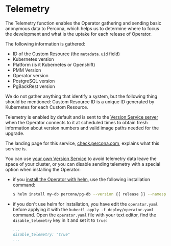 # Telemetry

The Telemetry function enables the Operator gathering and sending basic anonymous data to Percona, which helps us to determine where to focus the development and what is the uptake for each release of Operator. 

The following information is gathered:

* ID of the Custom Resource (the `metadata.uid` field)
* Kubernetes version
* Platform (is it Kubernetes or Openshift)
* PMM Version
* Operator version
* PostgreSQL version
* PgBackRest version

We do not gather anything that identify a system, but the following thing should be mentioned:
Custom Resource ID is a unique ID generated by Kubernetes for each Custom Resource.

Telemetry is enabled by default and is sent to the [Version Service server](update.md#automatic-upgrade) when the Operator connects to it at scheduled times to obtain fresh information about version numbers and valid image paths needed for the upgrade.

The landing page for this service, [check.percona.com](https://check.percona.com/), explains what this service is.

You can use [your own Version Service](update.md#automatic-upgrade) to avoid
telemetry data leave the space of your cluster, or you can disable sending
telemetry with a special option when installing the Operator:

* if you [install the Operator with helm](helm.md), use the following installation command:

   ```sh
   $ helm install my-db percona/pg-db --version {{ release }} --namespace my-namespace --set disable_telemetry="true"
   ```
   
* if you don't use helm for installation, you have edit the `operator.yaml`
  before applying it with the `kubectl apply -f deploy/operator.yaml` command.
  Open the `operator.yaml` file with your text editor, find the
  `disable_telemetry` key in it and set it to `true`:
  
  ```yaml
  ...
  disable_telemetry: "true"
  ...
  ```

